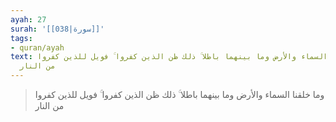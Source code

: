 ```yaml
---
ayah: 27
surah: '[[038|سورة]]'
tags:
- quran/ayah
text: وما خلقنا السماء والأرض وما بينهما باطلا ۚ ذلك ظن الذين كفروا ۚ فويل للذين كفروا
  من النار
---
```

> وما خلقنا السماء والأرض وما بينهما باطلا ۚ ذلك ظن الذين كفروا ۚ فويل للذين كفروا من النار
